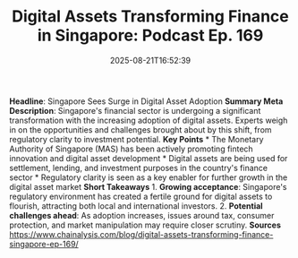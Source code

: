 ﻿---
title: "Digital Assets Transforming Finance in Singapore: Podcast Ep. 169"
date: "2025-08-21T16:52:39"
category: "Markets"
summary: ""
slug: "digital assets transforming finance in singapore podcast ep "
source_urls:
  - "https://www.chainalysis.com/blog/digital-assets-transforming-finance-singapore-ep-169/"
seo:
  title: "Digital Assets Transforming Finance in Singapore: Podcast Ep. 169 | Hash n Hedge"
  description: ""
  keywords: ["news", "markets", "brief"]
---
**Headline**: Singapore Sees Surge in Digital Asset Adoption  **Summary Meta Description**: Singapore's financial sector is undergoing a significant transformation with the increasing adoption of digital assets. Experts weigh in on the opportunities and challenges brought about by this shift, from regulatory clarity to investment potential.  **Key Points**  * The Monetary Authority of Singapore (MAS) has been actively promoting fintech innovation and digital asset development * Digital assets are being used for settlement, lending, and investment purposes in the country's finance sector * Regulatory clarity is seen as a key enabler for further growth in the digital asset market  **Short Takeaways**  1. **Growing acceptance**: Singapore's regulatory environment has created a fertile ground for digital assets to flourish, attracting both local and international investors. 2. **Potential challenges ahead**: As adoption increases, issues around tax, consumer protection, and market manipulation may require closer scrutiny.  **Sources** https://www.chainalysis.com/blog/digital-assets-transforming-finance-singapore-ep-169/ 
